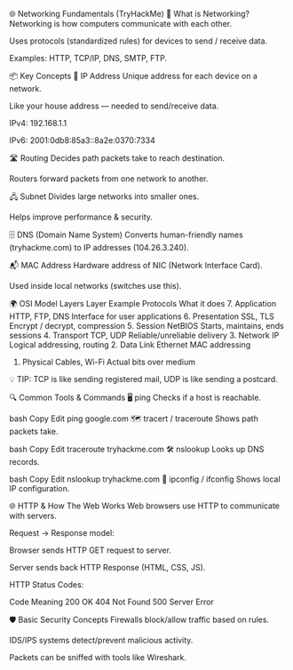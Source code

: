 🌐 Networking Fundamentals (TryHackMe)
🚀 What is Networking?
Networking is how computers communicate with each other.

Uses protocols (standardized rules) for devices to send / receive data.

Examples: HTTP, TCP/IP, DNS, SMTP, FTP.

📦 Key Concepts
🔗 IP Address
Unique address for each device on a network.

Like your house address — needed to send/receive data.

IPv4: 192.168.1.1

IPv6: 2001:0db8:85a3::8a2e:0370:7334

🛣️ Routing
Decides path packets take to reach destination.

Routers forward packets from one network to another.

🖧 Subnet
Divides large networks into smaller ones.

Helps improve performance & security.

🗄️ DNS (Domain Name System)
Converts human-friendly names (tryhackme.com) to IP addresses (104.26.3.240).

📬 MAC Address
Hardware address of NIC (Network Interface Card).

Used inside local networks (switches use this).

🌍 OSI Model Layers
Layer	Example Protocols	What it does
7. Application	HTTP, FTP, DNS	Interface for user applications
6. Presentation	SSL, TLS	Encrypt / decrypt, compression
5. Session	NetBIOS	Starts, maintains, ends sessions
4. Transport	TCP, UDP	Reliable/unreliable delivery
3. Network	IP	Logical addressing, routing
2. Data Link	Ethernet	MAC addressing
1. Physical	Cables, Wi-Fi	Actual bits over medium

💡 TIP: TCP is like sending registered mail, UDP is like sending a postcard.

🔍 Common Tools & Commands
🖥 ping
Checks if a host is reachable.

bash
Copy
Edit
ping google.com
🗺 tracert / traceroute
Shows path packets take.

bash
Copy
Edit
traceroute tryhackme.com
🛠 nslookup
Looks up DNS records.

bash
Copy
Edit
nslookup tryhackme.com
🔧 ipconfig / ifconfig
Shows local IP configuration.

🌐 HTTP & How The Web Works
Web browsers use HTTP to communicate with servers.

Request → Response model:

Browser sends HTTP GET request to server.

Server sends back HTTP Response (HTML, CSS, JS).

HTTP Status Codes:

Code	Meaning
200	OK
404	Not Found
500	Server Error

🛡 Basic Security Concepts
Firewalls block/allow traffic based on rules.

IDS/IPS systems detect/prevent malicious activity.

Packets can be sniffed with tools like Wireshark.